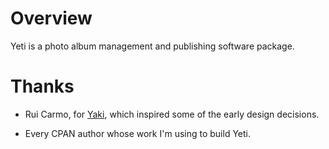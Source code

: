 # Overview

Yeti is a photo album management and publishing software package.

# Thanks

* Rui Carmo, for [Yaki][0], which inspired some of the early design decisions.

* Every CPAN author whose work I'm using to build Yeti.

[0]: http://the.taoofmac.com/space/projects/Yaki "Yaki Homepage"
